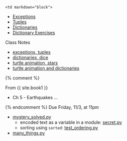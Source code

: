 	<td markdown="block">

* [Exceptions](slides/08/exceptions.html)
* [Tuples](slides/08/tuples.html)
* [Dictionaries](slides/08/dictionaries.html)
* [Dictionary Exercises](slides/08/exercises.html)

Class Notes

* [exceptions, tuples](resources/code/class08.py)
* [dictionaries, dice](resources/code/class08_dice.py)
* [turtle animation, stars](resources/code/class08_stars.py)
* [turtle animation and dictionaries](resources/code/class08_more_stars.py)

</td>


{% comment %}
	<td markdown="block">

From {{ site.book1 }}

* Ch 5 - Earthquakes ...
<!--* [Debugging](lynda.com?)-->
</td>
{% endcomment %}
	<td markdown="block">
Due Friday, 11/3, at 11pm

* [mystery_solved.py](assignments/hw08/mystery_solved.py) 
    * encoded text as a variable in a module: [secret.py](assignments/hw08/secret.py) 
    * sorting using `sorted`: [test_ordering.py](assignments/hw08/test_ordering.py) 
* [many_things.py](assignments/hw08/many_things.py) 

</td>
